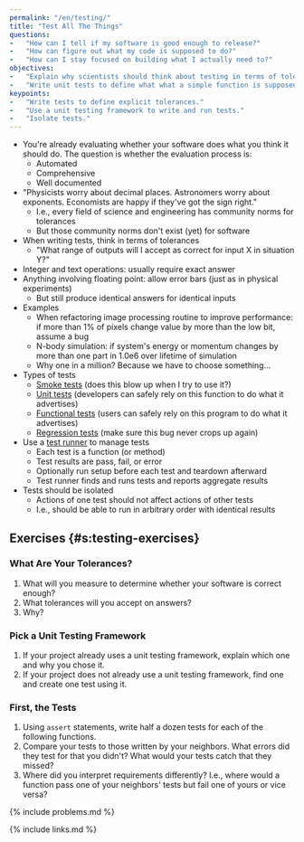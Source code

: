```yaml
---
permalink: "/en/testing/"
title: "Test All The Things"
questions:
-   "How can I tell if my software is good enough to release?"
-   "How can figure out what my code is supposed to do?"
-   "How can I stay focused on building what I actually need to?"
objectives:
-   "Explain why scientists should think about testing in terms of tolerances."
-   "Write unit tests to define what what a simple function is supposed to do."
keypoints:
-   "Write tests to define explicit tolerances."
-   "Use a unit testing framework to write and run tests."
-   "Isolate tests."
---
```


-   You're already evaluating whether your software does what you think it should do.
    The question is whether the evaluation process is:
    -   Automated
    -   Comprehensive
    -   Well documented
-   "Physicists worry about decimal places. Astronomers worry about exponents. Economists are happy if they've got the sign right."
    -   I.e., every field of science and engineering has community norms for tolerances
    -   But those community norms don't exist (yet) for software
-   When writing tests, think in terms of tolerances
    -   "What range of outputs will I accept as correct for input X in situation Y?"
-   Integer and text operations: usually require exact answer
-   Anything involving floating point: allow error bars (just as in physical experiments)
    -   But still produce identical answers for identical inputs
-   Examples
    -   When refactoring image processing routine to improve performance:
    if more than 1% of pixels change value by more than the low bit, assume a bug
    -   N-body simulation:
    if system's energy or momentum changes by more than one part in 1.0e6 over lifetime of simulation
    -   Why one in a million?  Because we have to choose something...
-   Types of tests
    -   [Smoke tests](#g:smoke-test) (does this blow up when I try to use it?)
    -   [Unit tests](#g:unit-test) (developers can safely rely on this function to do what it advertises)
    -   [Functional tests](#g:functional-test) (users can safely rely on this program to do what it advertises)
    -   [Regression tests](#g:regression-test) (make sure this bug never crops up again)
-   Use a [test runner](#g:test-runner) to manage tests
    -   Each test is a function (or method)
    -   Test results are pass, fail, or error
    -   Optionally run setup before each test and teardown afterward
    -   Test runner finds and runs tests and reports aggregate results
-   Tests should be isolated
    -   Actions of one test should not affect actions of other tests
    -   I.e., should be able to run in arbitrary order with identical results

## Exercises {#s:testing-exercises}

### What Are Your Tolerances?

1.  What will you measure to determine whether your software is correct enough?
2.  What tolerances will you accept on answers?
3.  Why?

### Pick a Unit Testing Framework

1.  If your project already uses a unit testing framework,
    explain which one and why you chose it.
2.  If your project does not already use a unit testing framework,
    find one and create one test using it.

### First, the Tests

1.  Using `assert` statements,
    write half a dozen tests for each of the following functions.
2.  Compare your tests to those written by your neighbors.
    What errors did they test for that you didn't?
    What would your tests catch that they missed?
3.  Where did you interpret requirements differently?
    I.e., where would a function pass one of your neighbors' tests but fail one of yours
    or vice versa?

{% include problems.md %}

{% include links.md %}
